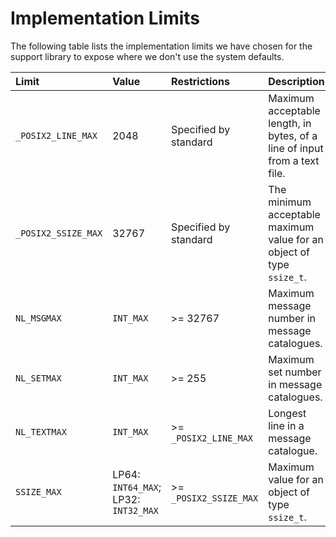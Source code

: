 # Implementation Limits

The following table lists the implementation limits we have chosen for the support library to expose
where we don't use the system defaults.

| Limit | Value | Restrictions | Description |
| :---- | :---- | :----------- | :---------- |
| `_POSIX2_LINE_MAX` | 2048 | Specified by standard | Maximum acceptable length, in bytes, of a line of input from a text file. |
| `_POSIX2_SSIZE_MAX` | 32767 | Specified by standard | The minimum acceptable maximum value for an object of type `ssize_t`. |
| `NL_MSGMAX` | `INT_MAX` | >= 32767 | Maximum message number in message catalogues. |
| `NL_SETMAX` | `INT_MAX` | >= 255 | Maximum set number in message catalogues. |
| `NL_TEXTMAX` | `INT_MAX` | >= `_POSIX2_LINE_MAX` | Longest line in a message catalogue. |
| `SSIZE_MAX` | LP64: `INT64_MAX`; LP32: `INT32_MAX` | >= `_POSIX2_SSIZE_MAX` | Maximum value for an object of type `ssize_t`. |
